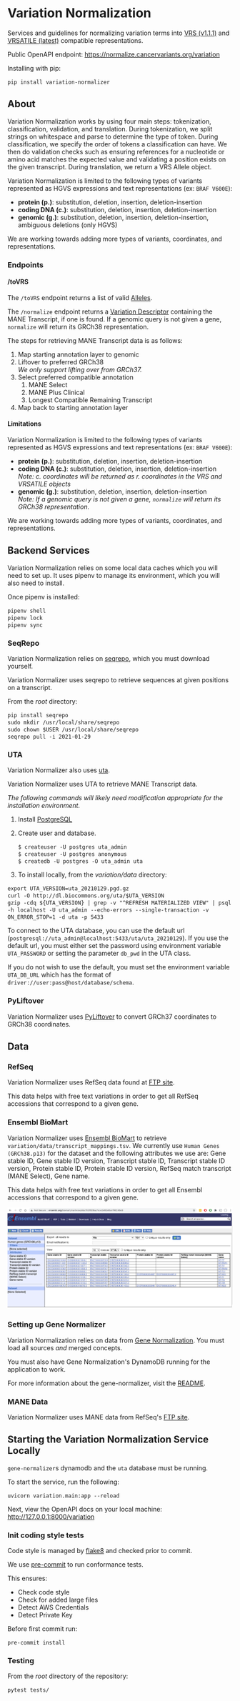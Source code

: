 # Variation Normalization

Services and guidelines for normalizing variation terms into [VRS (v1.1.1)](https://vrs.ga4gh.org/en/1.1.1) and [VRSATILE (latest)](https://vrsatile.readthedocs.io/en/latest/) compatible representations.

Public OpenAPI endpoint: https://normalize.cancervariants.org/variation

Installing with pip:

```commandline
pip install variation-normalizer
```

## About
Variation Normalization works by using four main steps: tokenization, classification, validation, and translation. During tokenization, we split strings on whitespace and parse to determine the type of token. During classification, we specify the order of tokens a classification can have. We then do validation checks such as ensuring references for a nucleotide or amino acid matches the expected value and validating a position exists on the given transcript. During translation, we return a VRS Allele object.

Variation Normalization is limited to the following types of variants represented as HGVS expressions and text representations (ex: `BRAF V600E`):

* **protein (p.)**: substitution, deletion, insertion, deletion-insertion
* **coding DNA (c.)**: substitution, deletion, insertion, deletion-insertion
* **genomic (g.)**: substitution, deletion, insertion, deletion-insertion, ambiguous deletions (only HGVS)

We are working towards adding more types of variants, coordinates, and representations.

### Endpoints
#### /toVRS
The `/toVRS` endpoint returns a list of valid [Alleles](https://vrs.ga4gh.org/en/1.1.1/terms_and_model.html#allele).

The `/normalize` endpoint returns a [Variation Descriptor](https://vrsatile.readthedocs.io/en/latest/value_object_descriptor/vod_index.html#variation-descriptor) containing the MANE Transcript, if one is found. If a genomic query is not given a gene, `normalize` will return its GRCh38 representation.

The steps for retrieving MANE Transcript data is as follows:
1. Map starting annotation layer to genomic
2. Liftover to preferred GRCh38\
    *We only support lifting over from GRCh37.*
3. Select preferred compatible annotation
    1. MANE Select
    2. MANE Plus Clinical
    3. Longest Compatible Remaining Transcript
4. Map back to starting annotation layer

#### Limitations
Variation Normalization is limited to the following types of variants represented as HGVS expressions and text representations (ex: `BRAF V600E`):

* **protein (p.)**: substitution, deletion, insertion, deletion-insertion
* **coding DNA (c.)**: substitution, deletion, insertion, deletion-insertion\
    *Note: c. coordinates will be returned as r. coordinates in the VRS and VRSATILE objects*
* **genomic (g.)**: substitution, deletion, insertion, deletion-insertion\
    *Note: If a genomic query is not given a gene, `normalize` will return its GRCh38 representation.*

We are working towards adding more types of variants, coordinates, and representations.

## Backend Services

Variation Normalization relies on some local data caches which you will need to set up. It uses pipenv to manage its environment, which you will also need to install.

Once pipenv is installed:
```commandline
pipenv shell
pipenv lock
pipenv sync
```


### SeqRepo
Variation Normalization relies on [seqrepo](https://github.com/biocommons/biocommons.seqrepo), which you must download yourself.

Variation Normalizer uses seqrepo to retrieve sequences at given positions on a transcript. 

From the _root_ directory:
```
pip install seqrepo
sudo mkdir /usr/local/share/seqrepo
sudo chown $USER /usr/local/share/seqrepo
seqrepo pull -i 2021-01-29
```

### UTA
Variation Normalizer also uses [uta](https://github.com/biocommons/uta).

Variation Normalizer uses UTA to retrieve MANE Transcript data.

_The following commands will likely need modification appropriate for the installation environment._
1. Install [PostgreSQL](https://www.postgresql.org/)
2. Create user and database.

    ```
    $ createuser -U postgres uta_admin
    $ createuser -U postgres anonymous
    $ createdb -U postgres -O uta_admin uta
    ```

3. To install locally, from the _variation/data_ directory:
```
export UTA_VERSION=uta_20210129.pgd.gz
curl -O http://dl.biocommons.org/uta/$UTA_VERSION
gzip -cdq ${UTA_VERSION} | grep -v "^REFRESH MATERIALIZED VIEW" | psql -h localhost -U uta_admin --echo-errors --single-transaction -v ON_ERROR_STOP=1 -d uta -p 5433
```

To connect to the UTA database, you can use the default url (`postgresql://uta_admin@localhost:5433/uta/uta_20210129`). If you use the default url, you must either set the password using environment variable `UTA_PASSWORD` or setting the parameter `db_pwd` in the UTA class.

If you do not wish to use the default, you must set the environment variable `UTA_DB_URL` which has the format of `driver://user:pass@host/database/schema`.

### PyLiftover

Variation Normalizer uses [PyLiftover](https://github.com/konstantint/pyliftover) to convert GRCh37 coordinates to GRCh38 coordinates.

## Data

### RefSeq

Variation Normalizer uses RefSeq data found at [FTP site](https://ftp.ncbi.nlm.nih.gov/refseq/H_sapiens/RefSeqGene/LRG_RefSeqGene).

This data helps with free text variations in order to get all RefSeq accessions that correspond to a given gene.

### Ensembl BioMart
Variation Normalizer uses [Ensembl BioMart](http://www.ensembl.org/biomart/martview) to retrieve `variation/data/transcript_mappings.tsv`. We currently use `Human Genes (GRCh38.p13)` for the dataset and the following attributes we use are: Gene stable ID, Gene stable ID version, Transcript stable ID, Transcript stable ID version, Protein stable ID, Protein stable ID version, RefSeq match transcript (MANE Select), Gene name. 

This data helps with free text variations in order to get all Ensembl accessions that correspond to a given gene.

![image](biomart.png)

### Setting up Gene Normalizer
Variation Normalization relies on data from [Gene Normalization](https://github.com/cancervariants/gene-normalization). You must load all sources _and_ merged concepts.

You must also have Gene Normalization's DynamoDB running for the application to work. 

For more information about the gene-normalizer, visit the [README](https://github.com/cancervariants/gene-normalization/blob/main/README.md).

### MANE Data

Variation Normalizer uses MANE data from RefSeq's [FTP site](https://ftp.ncbi.nlm.nih.gov/refseq/MANE/MANE_human/current/). 

## Starting the Variation Normalization Service Locally
`gene-normalizer`s dynamodb and the `uta` database must be running.

To start the service, run the following:

```commandline
uvicorn variation.main:app --reload
```

Next, view the OpenAPI docs on your local machine:
http://127.0.0.1:8000/variation

### Init coding style tests
Code style is managed by [flake8](https://github.com/PyCQA/flake8) and checked prior to commit.

We use [pre-commit](https://pre-commit.com/#usage) to run conformance tests.

This ensures:

* Check code style
* Check for added large files
* Detect AWS Credentials
* Detect Private Key

Before first commit run:

```
pre-commit install
```

### Testing
From the _root_ directory of the repository:
```
pytest tests/
```
